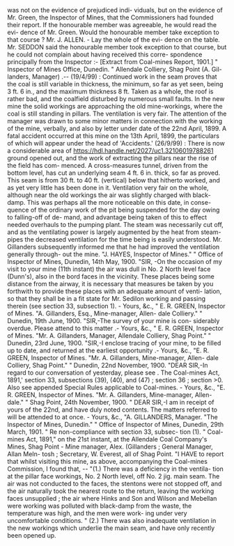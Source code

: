 was not on the evidence of prejudiced indi- viduals, but on the evidence of Mr. Green, the Inspector of Mines, that the Commissioners had founded their report. If the honourable member was agreeable, he would read the evi- dence of Mr. Green. Would the honourable member take exception to that course ? Mr. J. ALLEN. - Lay the whole of the evi- dence on the table. Mr. SEDDON said the honourable member took exception to that course, but he could not complain about having received this corre- spondence principally from the Inspector :- [Extract from Coal-mines Report, 1901.] " Inspector of Mines Office, Dunedin. " Allendale Colliery, Shag Point (A. Gil- landers, Manager) .-- (19/4/99) : Continued work in the seam proves that the coal is still variable in thickness, the minimum, so far as yet seen, being 3 ft. 6 in., and the maximum thickness 8 ft. Taken as a whole, the roof is rather bad, and the coalfield disturbed by numerous small faults. In the new mine the solid workings are approaching the old mine-workings, where the coal is still standing in pillars. The ventilation is very fair. The attention of the manager was drawn to some minor matters in connection with the working of the mine, verbally, and also by letter under date of the 22nd April, 1899. A fatal accident occurred at this mine on the 13th April, 1899, the particulars of which will appear under the head of 'Accidents.' (26/9/99) : There is now a considerable area of https://hdl.handle.net/2027/uc1.32106019788261 ground opened out, and the work of extracting the pillars near the rise of the field has com- menced. A cross-measures tunnel, driven from the bottom level, has cut an underlying seam 4 ft. 6 in. thick, so far as proved. This seam is from 30 ft. to 40 ft. (vertical) below that hitherto worked, and as yet very little has been done in it. Ventilation very fair on the whole, although near the old workings the air was slightly charged with black-damp. This was perhaps all the more noticeable on this date, in conse- quence of the ordinary work of the pit being suspended for the day owing to falling-off of de- mand, and advantage being taken of this to effect needed overhauls to the pumping plant. The steam was necessarily cut off, and as the ventilating power is largely augmented by the heat from steam-pipes the decreased ventilation for the time being is easily understood. Mr. Gillanders subsequently informed me that he had improved the ventilation generally through- out the mine. "J. HAYES, Inspector of Mines." " Office of Inspector of Mines, Dunedin, 14th May, 1900. "SIR, -On the occasion of my visit to your mine (11th instant) the air was dull in No. 2 North level face (Dunn's), also in the bord faces in the vicinity. These places being some distance from the airway, it is necessary that measures be taken by you forthwith to provide these places with an adequate amount of venti- lation, so that they shall be in a fit state for Mr. Sedilon working and passing therein (see section 33, subsection 1). - Yours, &c., " E. R. GREEN, Inspector of Mines. "A. Gillanders, Esq., Mine-manager, Allen- dale Colliery." " Dunedin, 19th June, 1900. "SIR,-The survey of your mine is con- siderably overdue. Please attend to this matter .- Yours, &c., " E. R. GREEN, Inspector of Mines. "Mr. A. Gillanders, Manager, Allendale Colliery, Shag Point." " Dunedin, 23rd June, 1900. "SIR,-I enclose tracing of your mine, to be filled up to date, and returned at the earliest opportunity .- Yours, &c., "E. R. GREEN, Inspector of Mines. "Mr. A. Gillanders, Mine-manager, Allen- dale Colliery, Shag Point." " Dunedin, 22nd November, 1900. "DEAR SIR,-In regard to our conversation of yesterday, please see . The Coal-mines Act, 1891,' section 33, subsections (39), (40), and (47) ; section 36 ; section >0. Also see appended Special Rules applicable to Coal-mines. - Yours, &c., "E. R. GREEN, Inspector of Mines. "Mr. A. Gillanders, Mine-manager, Allen- dale." " Shag Point, 24th November, 1900. " DEAR SIR,-I am in receipt of yours of the 22nd, and have duly noted contents. The matters referred to will be attended to at once. - Yours, &c., "A. GILLANDERS, Manager. "The Inspector of Mines, Dunedin." " Office of Inspector of Mines, Dunedin, 29th March, 1901. " Re non-compliance with section 33, subsec- tion (1). " Coal-mines Act, 1891," on the 21st instant, at the Allendale Coal Company's Mines, Shag Point - Mine manager, Alex. (Gillanders ; General Manager, Allan MeIn- tosh ; Secretary, W. Everest, all of Shag Point. "I HAVE to report that whilst visiting this mine, as above, accompanying the Coal-mines Commission, I found that, -- "(1.) There was a deficiency in the ventila- tion at the pillar face workings, No. 2 North level, off No. 2 jig. main seam. The air was not conducted to the faces, the stentons were not stopped off, and the air naturally took the nearest route to the return, leaving the working faces unsupplied ; the air where Hinks and Son and Wilson and Mebellan were working was polluted with black-damp from the waste, the temperature was high, and the men were work- ing under very uncomfortable conditions. " (2.) There was also inadequate ventilation in the new workings which underlie the main seam, and have only recently been opened up. 